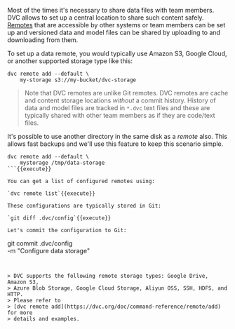 Most of the times it's necessary to share data files with team members. DVC
allows to set up a central location to share such content safely.
[Remotes][bcremote] that are accessible by other systems or team members can be
set up and versioned data and model files can be shared by uploading to and
downloading from them. 

[bcremote]: https://dvc.org/doc/user-guide/basic-concepts/remote

To set up a data remote, you would typically use Amazon S3, Google Cloud, or
another supported storage type like this:

```
dvc remote add --default \
    my-storage s3://my-bucket/dvc-storage
```

> Note that DVC remotes are unlike Git remotes. DVC remotes are cache and content
> storage locations _without_ a commit history. History of data and model files
> are tracked in `*.dvc` text files and these are typically shared with other
> team members as if they are code/text files. 

It's possible to use another directory in the same disk as a _remote_ also.
This allows fast backups and we'll use this feature to keep this scenario
simple. 

```
dvc remote add --default \
    mystorage /tmp/data-storage
```{{execute}}

You can get a list of configured remotes using:

`dvc remote list`{{execute}}

These configurations are typically stored in Git:

`git diff .dvc/config`{{execute}}

Let's commit the configuration to Git: 

```
git commit .dvc/config \
    -m "Configure data storage"
```{{execute}}


> DVC supports the following remote storage types: Google Drive, Amazon S3,
> Azure Blob Storage, Google Cloud Storage, Aliyun OSS, SSH, HDFS, and HTTP.
> Please refer to
> [dvc remote add](https://dvc.org/doc/command-reference/remote/add) for more
> details and examples.
